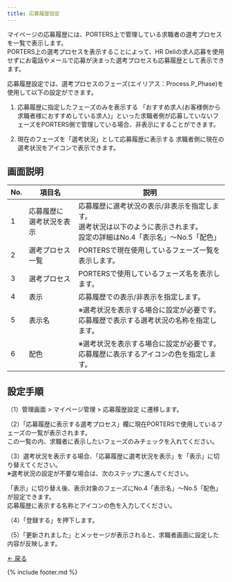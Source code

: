 ```yaml
---
title: 応募履歴設定
---
```

マイページの応募履歴には、PORTERS上で管理している求職者の選考プロセスを一覧で表示します。<br>
PORTERS上の選考プロセスを表示することによって、HR Deliの求人応募を使用せずにお電話やメールで応募が決まった選考プロセスも応募履歴として表示できます。<br>

応募履歴設定では、選考プロセスのフェーズ(エイリアス：Process.P_Phase)を使用して以下の設定ができます。

1. 応募履歴に指定したフェーズのみを表示する
「おすすめ求人(お客様側から求職者様におすすめしている求人)」といった求職者側が応募していないフェーズをPORTERS側で管理している場合、非表示にすることができます。

2. 現在のフェーズを「選考状況」として応募履歴に表示する
求職者側に現在の選考状況をアイコンで表示できます。
<!-- 画像-->

## 画面説明
<!-- 画像-->

No. | 項目名 | 説明 | 
------------- | ------------- | ------------- |  
1 | 応募履歴に<br>選考状況を表示 | 応募履歴に選考状況の表示/非表示を指定します。<br>選考状況は以下のように表示されます。<br>設定の詳細はNo.4「表示名」～No.5「配色」
2 | 選考プロセス一覧 | PORTERSで現在使用しているフェーズ一覧を表示します。
3 | 選考プロセス | PORTERSで使用しているフェーズ名を表示します。
4 | 表示 | 応募履歴での表示/非表示を指定します。
5 | 表示名 | ※選考状況を表示する場合に設定が必要です。<br>応募履歴で表示する選考状況の名称を指定します。
6 | 配色 | ※選考状況を表示する場合に設定が必要です。<br>応募履歴に表示するアイコンの色を指定します。

## 設定手順
（1）管理画面 > マイページ管理 > 応募履歴設定 に遷移します。
<!-- 画像-->

（2）「応募履歴に表示する選考プロセス」欄に現在PORTERSで使用しているフェーズの一覧が表示されます。<br>
この一覧の内、求職者に表示したいフェーズのみチェックを入れてください。
<!-- 画像-->

（3）選考状況を表示する場合、「応募履歴に選考状況を表示」を「表示」に切り替えてください。<br>
※選考状況の設定が不要な場合は、次のステップに進んでください。
<!-- 画像-->

「表示」に切り替え後、表示対象のフェーズにNo.4「表示名」～No.5「配色」が設定できます。<br>
応募履歴に表示する名称とアイコンの色を入力してください。
<!-- 画像-->

（4）「登録する」を押下します。
<!-- 画像-->

（5）「更新されました」とメッセージが表示されると、求職者画面に設定した内容が反映します。



[← 戻る](https://e2info.github.io/hrdeli-docs/)

{% include footer.md %}